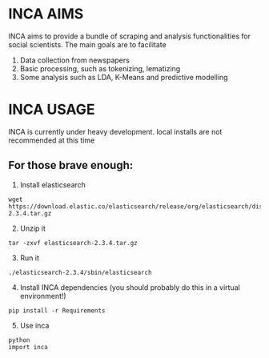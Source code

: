 # INCA AIMS

INCA aims to provide a bundle of scraping and analysis functionalities for social scientists. The main goals are to facilitate

 1. Data collection from newspapers
 2. Basic processing, such as tokenizing, lematizing
 3. Some analysis such as LDA, K-Means and predictive modelling

# INCA USAGE

INCA is currently under heavy development. local installs are not recommended at this time

## For those brave enough:

1. Install elasticsearch

```
wget https://download.elastic.co/elasticsearch/release/org/elasticsearch/distribution/tar/elasticsearch/2.3.4/elasticsearch-2.3.4.tar.gz
```

2. Unzip it

```
tar -zxvf elasticsearch-2.3.4.tar.gz
```

3. Run it

```
./elasticsearch-2.3.4/sbin/elasticsearch
```

4. Install INCA dependencies (you should probably do this in a virtual environment!)

```
pip install -r Requirements
```

5. Use inca

```
python
import inca
```